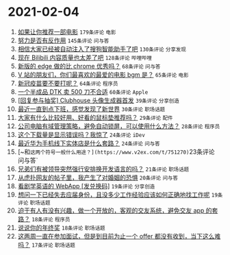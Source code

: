# 2021-02-04

1. [如果让你推荐一部电影](https://www.v2ex.com/t/751220) `179条评论` `电影`
1. [努力是否有反作用](https://www.v2ex.com/t/751265) `145条评论` `问与答`
1. [相信大家已经被自动注入了搜狗智能助手了吧](https://www.v2ex.com/t/751120) `130条评论` `分享发现`
1. [现在 Bilibili 内容质量也太差了吧](https://www.v2ex.com/t/751221) `128条评论` `哔哩哔哩`
1. [新版的 edge 做的比 chrome 优秀吗？](https://www.v2ex.com/t/751156) `68条评论` `问与答`
1. [V 站的朋友们，你们最喜欢的最爱的电影 bgm 是？](https://www.v2ex.com/t/751257) `65条评论` `电影`
1. [新冠疫苗要不要打呢？](https://www.v2ex.com/t/751253) `64条评论` `程序员`
1. [一个半成品 DTK 卖 500 刀不合适](https://www.v2ex.com/t/751167) `60条评论` `Apple`
1. [[回复参与抽奖] Clubhouse 头像生成器首发](https://www.v2ex.com/t/751338) `39条评论` `分享创造`
1. [最近一直到点下班，感觉发现了新世界](https://www.v2ex.com/t/751309) `30条评论` `职场话题`
1. [大家有什么比较好用、好看的鼠标垫推荐吗？](https://www.v2ex.com/t/751115) `29条评论` `配件`
1. [公司电脑有域管理策略，避免自动锁屏，可以使用什么方法？](https://www.v2ex.com/t/751179) `28条评论` `程序员`
1. [这个下载量是显示错误吗？我惊了](https://www.v2ex.com/t/751260) `24条评论` `iDev`
1. [最近华为手机线下实体店是什么套路？](https://www.v2ex.com/t/751149) `24条评论` `问与答`
1. [~和` 这两个符号一般什么用途？](https://www.v2ex.com/t/751270) `23条评论` `问与答`
1. [兄弟们有被领导突然强行安排换开发语言的吗？](https://www.v2ex.com/t/751355) `21条评论` `职场话题`
1. [从虎扑网友的帖子里，我产生了对婚姻的恐惧](https://www.v2ex.com/t/751281) `20条评论` `问与答`
1. [看剧学英语的 WebApp [发兑换码]](https://www.v2ex.com/t/751247) `19条评论` `分享创造`
1. [想问一下已经失去应届身份，且没多少工作经验应该如何正确地找工作呢](https://www.v2ex.com/t/751215) `19条评论` `职场话题`
1. [迫于有人有没有兴趣，做一个开放的，客观的交友系统，避免交友 app 的套路？](https://www.v2ex.com/t/751335) `18条评论` `程序员`
1. [说说你的年终奖](https://www.v2ex.com/t/751231) `18条评论` `职场话题`
1. [这两周一直在参加面试，但是到目前为止一个 offer 都没有收到，当下这么难吗？](https://www.v2ex.com/t/751325) `17条评论` `职场话题`
